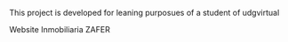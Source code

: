 This project is developed for leaning purposues of a student of udgvirtual

Website Inmobiliaria ZAFER